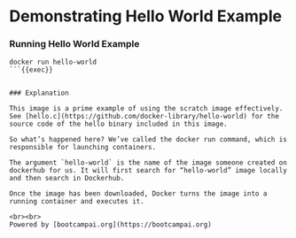 # Demonstrating Hello World Example

### Running Hello World Example

```plain
docker run hello-world
```{{exec}}


### Explanation

This image is a prime example of using the scratch image effectively. See [hello.c](https://github.com/docker-library/hello-world) for the source code of the hello binary included in this image.

So what’s happened here? We’ve called the docker run command, which is responsible for launching containers.

The argument `hello-world` is the name of the image someone created on dockerhub for us. It will first search for “hello-world” image locally and then search in Dockerhub.

Once the image has been downloaded, Docker turns the image into a running container and executes it.

<br><br>
Powered by [bootcampai.org](https://bootcampai.org)